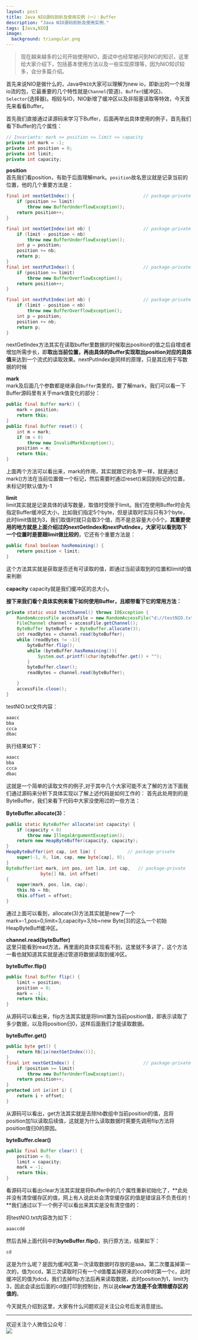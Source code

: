 ```yaml
---
layout: post
title: Java NIO源码剖析及使用实例（一）：Buffer
description: "Java NIO源码剖析及使用实例."
tags: [Java,NIO]
image:
  background: triangular.png
---
```




> 现在越来越多的公司开始使用NIO，面试中也经常被问到NIO的知识，这里给大家介绍下，包括基本使用方法以及一些实现原理等，因为NIO知识较多，会分多篇介绍。
  
首先来说NIO是做什么的，Java中`NIO`大家可以理解为new io，即新出的一个处理io流的包，它最重要的几个特性就是`Channel`(管道)、`Buffer`(缓冲区)、`Selector`(选择器)。相较与IO，NIO新增了缓冲区以及非阻塞读取等特效，今天首先来看看Buffer。  

首先我们直接通过读源码来学习下Buffer，后面再举出具体使用的例子，首先我们看下Buffer的几个属性：  

```java
// Invariants: mark <= position <= limit <= capacity
private int mark = -1;
private int position = 0;
private int limit;
private int capacity;
```

**position**  
首先我们看position，有助于后面理解mark。`position`故名思议就是记录当前的位置，他的几个重要方法是：
```java
final int nextGetIndex() {                          // package-private
    if (position >= limit)
        throw new BufferUnderflowException();
    return position++;
}

final int nextGetIndex(int nb) {                    // package-private
    if (limit - position < nb)
        throw new BufferUnderflowException();
    int p = position;
    position += nb;
    return p;
}
final int nextPutIndex() {                          // package-private
    if (position >= limit)
        throw new BufferOverflowException();
    return position++;
}

final int nextPutIndex(int nb) {                    // package-private
    if (limit - position < nb)
        throw new BufferOverflowException();
    int p = position;
    position += nb;
    return p;
}
```
nextGetIndex方法其实在读取buffer里数据的时候取出position的值之后自增或者增加所需步长，即**取出当前位置，再由具体的Buffer实现取出position对应的具体值**来达到一个流式的读取效果。nextPutIndex是同样的原理，只是其应用于写数据的时候

**mark**  
mark及后面几个参数都是继承自`Buffer`类里的，要了解mark，我们可以看一下Buffer源码里有关于mark值变化的部分：  
```java
public final Buffer mark() {
    mark = position;
    return this;
}
public final Buffer reset() {
    int m = mark;
    if (m < 0)
        throw new InvalidMarkException();
    position = m;
    return this;
}
```
上面两个方法可以看出来，mark的作用，其实就跟它的名字一样，就是通过mark()方法在当前位置做一个标记，然后需要时通过reset()来回到标记的位置，未标记时默认值为-1  

**limit**  
limit其实就是记录具体的读写数量，取值时受限于limit。我们在使用Buffer时会先指定Buffer缓冲区大小，比如我们指定5个byte，但是读取时实际只有3个byte，此时limit值就为3，我们取值时就只会取3个值，而不是总容量大小5个。**其重要使用的地方就是上面介绍过的nextGetIndex和nextPutIndex，大家可以看到取下一个位置时是要跟limit做比较的**，它还有个重要方法是：
```java
public final boolean hasRemaining() {
    return position < limit;
}
```
这个方法其实就是获取是否还有可读取的值，即通过当前读取到的位置和limit的值来判断  

**capacity**
capacity就是我们缓冲区的总大小。  

**接下来我们看个具体实例来看下如何使用Buffer，且顺带看下它的常用方法：** 
 
```java  
private static void testChannel() throws IOException {
    RandomAccessFile accessFile = new RandomAccessFile("d://testNIO.txt" , "rw");
    FileChannel channel = accessFile.getChannel();
    ByteBuffer byteBuffer = ByteBuffer.allocate(3);
    int readBytes = channel.read(byteBuffer);
    while (readBytes != -1){
        byteBuffer.flip();
        while (byteBuffer.hasRemaining()){
            System.out.printf((char)byteBuffer.get() + "");
        }
        byteBuffer.clear();
        readBytes = channel.read(byteBuffer);

    }
    accessFile.close();
}
```

testNIO.txt文件内容：
```java
aaacc
bba
ccca
dbac
```

执行结果如下： 

```java   
aaacc
bba
ccca
dbac
```

这就是一个简单的读取文件的例子,对于其中几个大家可能不太了解的方法下面我们通过源码来分析下具体实现以了解上述代码是如何工作的：
首先此处用到的是ByteBuffer，我们来看下代码中大家没使用过的一些方法：  

**ByteBuffer.allocate(3)**：

```java
public static ByteBuffer allocate(int capacity) {
    if (capacity < 0)
        throw new IllegalArgumentException();
    return new HeapByteBuffer(capacity, capacity);
}
HeapByteBuffer(int cap, int lim) {            // package-private
    super(-1, 0, lim, cap, new byte[cap], 0);
}
ByteBuffer(int mark, int pos, int lim, int cap,   // package-private
             byte[] hb, int offset)
{
    super(mark, pos, lim, cap);
    this.hb = hb;
    this.offset = offset;
}
```
通过上面可以看到，allocate(3)方法其实就是new了一个mark=-1,pos=0,limit=3,capacity=3,hb=new Byte[3]的这么一个初始HeapByteBuff缓冲区。

**channel.read(byteBuffer)**  
这里只能看到read方法，再里面的具体实现看不到，这里就不多讲了，这个方法一看也就知道其实就是通过管道将数据读取到缓冲区。

**byteBuffer.flip()**

```java
public final Buffer flip() {
    limit = position;
    position = 0;
    mark = -1;
    return this;
}
```
从源码可以看出来，flip方法其实就是将limit置为当前position值，即表示读取了多少数据，以及将position归0，这样后面我们才能读取数据。

**byteBuffer.get()**  

```java
public byte get() {
    return hb[ix(nextGetIndex())];
}
final int nextGetIndex() {                          // package-private
    if (position >= limit)
        throw new BufferUnderflowException();
    return position++;
}
protected int ix(int i) {
    return i + offset;
}
```
从源码可以看出，get方法其实就是去除hb数组中当前position的值，且将position加1以读取后续值，这就是为什么读取数据时需要先调用flip方法将position值归0的原因。

**byteBuffer.clear()**  

```java
public final Buffer clear() {
    position = 0;
    limit = capacity;
    mark = -1;
    return this;
}
```
看源码可以看出clear方法其实就是将Buffer中的几个属性重新初始化了，**此处并没有清空缓存区的值，网上有人说此处会清空缓存区的值是错误且不负责任的！**我们通过以下一个例子可以看出来其实是没有清空值的：  

将testNIO.txt内容改为如下：  

```java
aaaccdd
```

然后去掉上面代码中的**byteBuffer.flip()**，执行原方法，结果如下：

```java
cd
```
这是为什么呢？是因为缓冲区第一次读取数据时存放的是aaa，第二次覆盖掉第一次的，值为ccd，第三次读取时只有一个d值覆盖掉原来的ccd中的第一个c，此时缓冲区的值为dcd，我们去掉flip方法后再来读取数据，此时position为1，limit为3，因此会读出后面的cd值打印到控制台，所以说**clear方法是不会清除缓存区的值的**。

今天就先介绍到这里，大家有什么问题欢迎关注公众号后发消息提出。

----------
欢迎关注个人微信公众号：<br/>
![](/images/weixin.jpg)